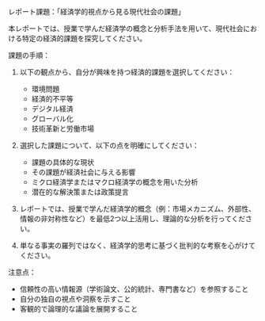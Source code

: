 レポート課題：「経済学的視点から見る現代社会の課題」

本レポートでは、授業で学んだ経済学の概念と分析手法を用いて、現代社会における特定の経済的課題を探究してください。

課題の手順：

1. 以下の観点から、自分が興味を持つ経済的課題を選択してください：
   - 環境問題
   - 経済的不平等
   - デジタル経済
   - グローバル化
   - 技術革新と労働市場

2. 選択した課題について、以下の点を明確にしてください：
   - 課題の具体的な現状
   - その課題が経済社会に与える影響
   - ミクロ経済学またはマクロ経済学の概念を用いた分析
   - 潜在的な解決策または政策提言

3. レポートでは、授業で学んだ経済学的概念（例：市場メカニズム、外部性、情報の非対称性など）を最低2つ以上活用し、理論的な分析を行ってください。

4. 単なる事実の羅列ではなく、経済学的思考に基づく批判的な考察を心がけてください。

注意点：
- 信頼性の高い情報源（学術論文、公的統計、専門書など）を参照すること
- 自分の独自の視点や洞察を示すこと
- 客観的で論理的な議論を展開すること
